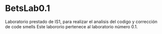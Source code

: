 # BetsLab0.1
 Laboratorio prestado de IS1, para realizar  el analisis del codigo y corrección de code smells
 Este labororio pertenece al laboratorio número 0.1. 
